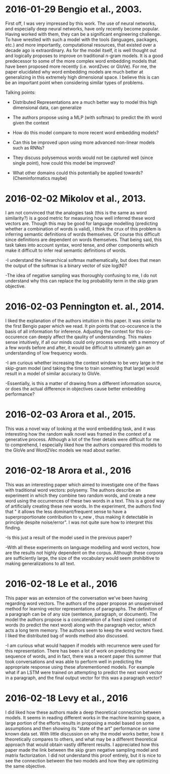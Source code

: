 # 2016-01-29 Bengio et al., 2003.

First off, I was very impressed by this work. The use of neural networks, and especially deep neural networks,
have only recently become popular. Having worked with them, they can be a significant engineering challenge.
To have wrestled with such a model with the tools (languages, packages, etc.) and more importantly, computational 
resources, that existed over a decade ago is extraordinary. As for the model itself, it is well thought out and 
logically proposes to improve on traditional n-gram models. It is a good predecessor to some of the more 
complex word embedding models that have been proposed more recently (i.e. word2vec or GloVe). For me, the paper 
elucidated why word embedding models are much better at generalizing in this extremely high dimensional space. 
I believe this is can be an important point when considering similar types of problems.

Talking points:
- Distributed Representations are a much better way to model this high dimensional data, can generalize

- The authors propose using a MLP (with softmax) to predict the ith word given the context 

- How do this model compare to more recent word embedding models?

- Can this be improved upon using more advanced non-linear models such as RNNs?

- They discuss polysemous words would not be captured well (since single point), how 
could this model be improved?

- What other domains could this potentially be applied towards? (Cheminformatics maybe)


# 2016-02-02 Mikolov et al., 2013.

I am not convinced that the analogies task (this is the same as word similarity?) is a good metric for measuring 
how well inferred these word vectors are. Though this may be good for language modelling (predicting whether a 
combination of words is valid), I think the crux of this problem is inferring semantic definitions of words 
themselves. Of course this difficult since definitions are dependent on words themselves. That being said, this 
task takes into account syntax, word tense, and other components which make it difficult to infer real semantic 
definitions of words.

-I understand the hierarchical softmax mathematically, but does that mean the output of the softmax is a binary 
vector of size log(N)?

-The idea of negative sampling was thoroughly confusing to me, I do not understand why this can replace the log 
probability term in the skip gram objective. 

# 2016-02-03 Pennington et. al., 2014.

I liked the explanation of the authors intuition in this paper. It was similar to the first Bengio paper which we read. 
It pin points that co-occurence is the basis of all information for inference. Adjusting the context 
for this co-occurence can deeply affect the qaulity of understanding. This makes sense intuitively, if 
all our minds could only process words with a memory of a few words before and after, it would be difficult 
to ultimately gain an understanding of low frequency words. 

-I am curious whether increasing the context window to be very large in the skip-gram model (and taking the time 
to train something that large) would result in a model of similar accuracy to GloVe.

-Essentially, is this a matter of drawing from a different information source, or does the actual difference in 
objectives cause better embedding performance?

# 2016-02-03 Arora et al., 2015.

This was a novel way of looking at the word embedding task, and it was interesting how the random walk novel 
was framed in the context of a generative process. Although a lot of the finer details were difficult for me to 
comprehend, I especially liked how the authors compared this models to the GloVe and Word2Vec models we read 
about earlier.

# 2016-02-18 Arora et al., 2016

This was an interesting paper which aimed to investigate one of the flaws with traditional word vectors: 
polysemy. The authors describe an experiment in which they combine two random words, and create a new 
word using the occurrences of these two words in a text. This is a good way of artificially creating 
these new words. In the experiment, the authors find that " it allows the less dominant/frequent sense 
to have a superproportionate contribution to v_new , thus making it detectable in principle despite 
noise/error". I was not quite sure how to interpret this finding.

-Is this just a result of the model used in the previous paper?

-With all these experiments on language modelling and word vectors, how are the results not highly 
dependent on the corpus. Although these corpora are sufficiently large, the size of the vocabulary would seem
prohibitive to making generalizations to all text. 


# 2016-02-18 Le et al., 2016

This paper was an extension of the conversation we've been having regarding word vectors. The authors of the paper 
propose an unsupervised method for learning vector representations of paragraphs. The definition of a paragraph 
can be of any size (sentence, paragraph, or document). The model the authors propose is a concatenation of a fixed 
sized context of words (to predict the next word) along with the paragraph vector, which acts a long term memory. 
The authors seem to keep the word vectors fixed. I liked the distributed bag of words method also discussed. 

-I am curious what would happen if models with recurrence were used for this representation. There has been a lot of 
work on predicting the sequence of words, and in fact, there was a recent paper this summer that took conversations 
and was able to perform well in predicting the appropriate response using these aforementioned models. For example 
what if an LSTM were trained on attempting to predict the next word vector in a paragraph, and the final output 
vector for this was a paragraph vector?

# 2016-02-18 Levy et al., 2016

I did liked how these authors made a deep theoretical connection between models. It seems in reading different 
works in the machine learning space, a large portion of the efforts results in proposing a model based on some 
assumptions and then showing its "state of the art" performance on some known data set. With little discussion 
on why the model works better, how it theoretically compares to others, and what may be a different theoretical 
approach that would obtain vastly different results. I  appreciated how this paper made the link between the 
skip gram negative sampling model and matrix factorization. I did not understand this proof entirely, but it is 
nice to see the connection between the two models and how they are optimizing the same objective.
